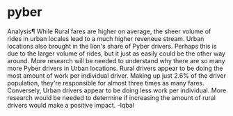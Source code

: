 # pyber

Analysis¶
While Rural fares are higher on average, the sheer volume of rides in urban locales lead to a much higher reveneue stream.
Urban locations also brought in the lion's share of Pyber drivers. Perhaps this is due to the larger volume of rides, but it just as easily could be the other way around. More research will be needed to understand why there are so many more Pyber drivers in Urban locations.
Rural drivers appear to be doing the most amount of work per individual driver. Making up just 2.6% of the driver population, they're responsible for almost three times as many fares. Conversely, Urban drivers appear to be doing less work per individual. More research would be needed to determine if increasing the amount of rural drivers would make a positive impact.
-Iqbal
